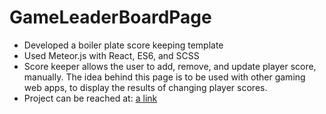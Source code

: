 # GameLeaderBoardPage
- Developed a boiler plate score keeping template
- Used Meteor.js with React, ES6, and SCSS
- Score keeper allows the user to add, remove, and update player score, manually. The idea behind this page is to be used with other gaming web apps, to display the results of changing player scores.
- Project can be reached at: [a link](https://ludo-scorekeeper-hamk.herokuapp.com/?lipi=urn%3Ali%3Apage%3Ad_flagship3_profile_view_base%3BTpX1xborR4W%2FXXMnkwXL1g%3D%3D)
